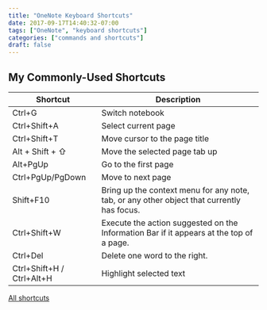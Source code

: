 ```yaml
---
title: "OneNote Keyboard Shortcuts"
date: 2017-09-17T14:40:32-07:00
tags: ["OneNote", "keyboard shortcuts"]
categories: ["commands and shortcuts"]
draft: false
---
```


## My Commonly-Used Shortcuts

Shortcut | Description
---------|------------
Ctrl+G | Switch notebook
Ctrl+Shift+A | Select current page
Ctrl+Shift+T | Move cursor to the page title
Alt + Shift + &#8679; | Move the selected page tab up
Alt+PgUp | Go to the first page
Ctrl+PgUp/PgDown | Move to next page
Shift+F10 | Bring up the context menu for any note, tab, or any other object that currently has focus.
Ctrl+Shift+W | Execute the action suggested on the Information Bar if it appears at the top of a page.
Ctrl+Del | Delete one word to the right.
Ctrl+Shift+H / Ctrl+Alt+H |Highlight selected text

[All shortcuts](https://support.office.com/en-us/article/Keyboard-shortcuts-in-OneNote-2016-for-Windows-44b8b3f4-c274-4bcc-a089-e80fdcc87950)
